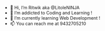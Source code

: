 - 👋 Hi, I’m Ritwik aka @LitoleNINJA
- 👀 I’m addicted to Coding and Learning !
- 🌱 I’m currently learning Web Development !
- 📫 You can reach me at 9432705210

<!---
LitoleNINJA/LitoleNINJA is a ✨ special ✨ repository because its `README.md` (this file) appears on your GitHub profile.
You can click the Preview link to take a look at your changes.
--->
